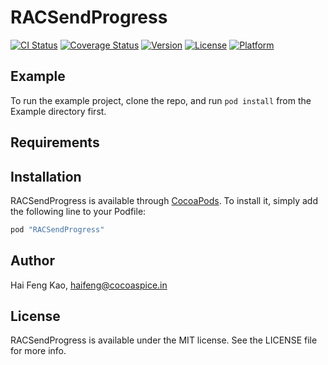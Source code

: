 # RACSendProgress

[![CI Status](http://img.shields.io/travis/haifengkao/RACSendProgress.svg?style=flat)](https://travis-ci.org/haifengkao/RACSendProgress)
[![Coverage Status](https://coveralls.io/repos/haifengkao/RACSendProgress/badge.svg?branch=master&service=github)](https://coveralls.io/github/haifengkao/RACSendProgress?branch=master)
[![Version](https://img.shields.io/cocoapods/v/RACSendProgress.svg?style=flat)](http://cocoapods.org/pods/RACSendProgress)
[![License](https://img.shields.io/cocoapods/l/RACSendProgress.svg?style=flat)](http://cocoapods.org/pods/RACSendProgress)
[![Platform](https://img.shields.io/cocoapods/p/RACSendProgress.svg?style=flat)](http://cocoapods.org/pods/RACSendProgress)

## Example

To run the example project, clone the repo, and run `pod install` from the Example directory first.

## Requirements

## Installation

RACSendProgress is available through [CocoaPods](http://cocoapods.org). To install
it, simply add the following line to your Podfile:

```ruby
pod "RACSendProgress"
```

## Author

Hai Feng Kao, haifeng@cocoaspice.in

## License

RACSendProgress is available under the MIT license. See the LICENSE file for more info.
